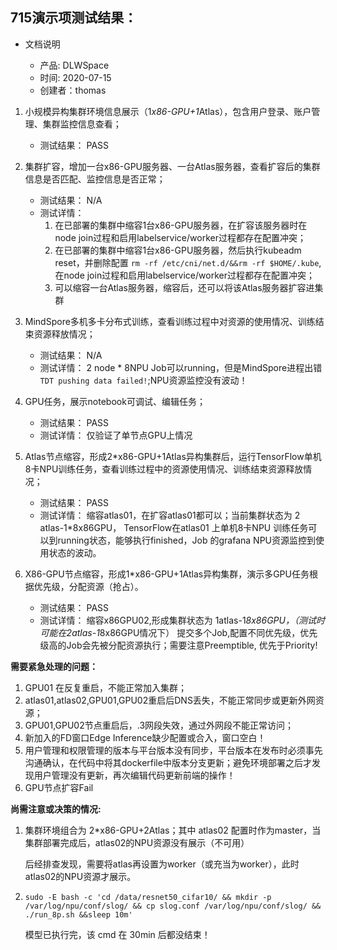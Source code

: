 715演示项测试结果：
------------------------------------------------------------------------------------------------

* 文档说明

   + 产品: DLWSpace
   + 时间: 2020-07-15
   + 创建者：thomas

1. 小规模异构集群环境信息展示（1*x86-GPU+1*Atlas），包含用户登录、账户管理、集群监控信息查看；
   * 测试结果： PASS

2. 集群扩容，增加一台x86-GPU服务器、一台Atlas服务器，查看扩容后的集群信息是否匹配、监控信息是否正常；
   * 测试结果： N/A
   * 测试详情：
        1. 在已部署的集群中缩容1台x86-GPU服务器，在扩容该服务器时在node join过程和启用labelservice/worker过程都存在配置冲突；
        2. 在已部署的集群中缩容1台x86-GPU服务器，然后执行kubeadm reset，并删除配置 `rm -rf /etc/cni/net.d/&&rm -rf $HOME/.kube`,在node join过程和启用labelservice/worker过程都存在配置冲突；
        3. 可以缩容一台Atlas服务器，缩容后，还可以将该Atlas服务器扩容进集群

3. MindSpore多机多卡分布式训练，查看训练过程中对资源的使用情况、训练结束资源释放情况；
   * 测试结果： N/A
   * 测试详情： 2 node * 8NPU Job可以running，但是MindSpore进程出错 `TDT pushing data failed!`;NPU资源监控没有波动！

4. GPU任务，展示notebook可调试、编辑任务；     
   * 测试结果： PASS
   * 测试详情： 仅验证了单节点GPU上情况

5. Atlas节点缩容，形成2*x86-GPU+1Atlas异构集群后，运行TensorFlow单机8卡NPU训练任务，查看训练过程中的资源使用情况、训练结束资源释放情况；
   * 测试结果： PASS
   * 测试详情： 缩容atlas01，在扩容atlas01都可以；当前集群状态为 2 atlas-1*8x86GPU，
             TensorFlow在atlas01 上单机8卡NPU 训练任务可以到running状态，能够执行finished，Job 的grafana NPU资源监控到使用状态的波动。

6. X86-GPU节点缩容，形成1*x86-GPU+1Atlas异构集群，演示多GPU任务根据优先级，分配资源（抢占）。
   * 测试结果： PASS
   * 测试详情： 缩容x86GPU02,形成集群状态为 1atlas-1*8x86GPU，（测试时可能在2atlas-1*8x86GPU情况下）
             提交多个Job,配置不同优先级，优先级高的Job会先被分配资源执行；需要注意Preemptible, 优先于Priority!

**需要紧急处理的问题：**

1. GPU01 在反复重启，不能正常加入集群；
2. atlas01,atlas02,GPU01,GPU02重启后DNS丢失，不能正常同步或更新外网资源；
3. GPU01,GPU02节点重启后，.3网段失效，通过外网段不能正常访问；
4. 新加入的FD窗口Edge Inference缺少配置或合入，窗口空白！
5. 用户管理和权限管理的版本与平台版本没有同步，平台版本在发布时必须事先沟通确认，在代码中将其dockerfile中版本分支更新；避免环境部署之后才发现用户管理没有更新，再次编辑代码更新前端的操作！
6. GPU节点扩容Fail

**尚需注意或决策的情况:**

1. 集群环境组合为 2*x86-GPU+2Atlas；其中 atlas02 配置时作为master，当集群部署完成后，atlas02的NPU资源没有展示（不可用）

    后经排查发现，需要将atlas再设置为worker（或充当为worker），此时atlas02的NPU资源才展示。

2. `sudo -E bash -c 'cd /data/resnet50_cifar10/ && mkdir -p /var/log/npu/conf/slog/ && cp slog.conf /var/log/npu/conf/slog/ && ./run_8p.sh &&sleep 10m'`
    
    模型已执行完，该 cmd 在 30min 后都没结束！